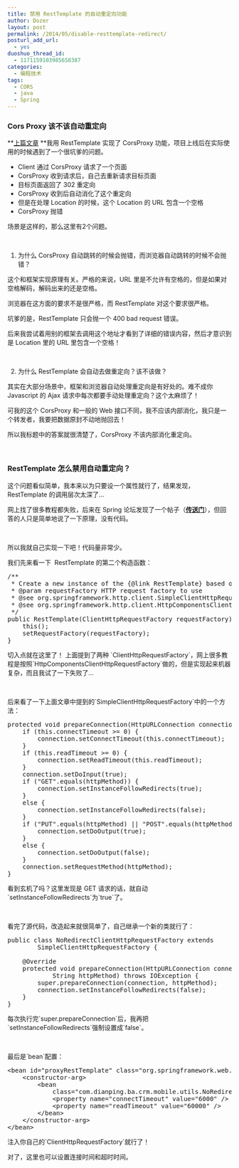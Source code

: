 ```yaml
---
title: 禁用 RestTemplate 的自动重定向功能
author: Dozer
layout: post
permalink: /2014/05/disable-resttemplate-redirect/
posturl_add_url:
  - yes
duoshuo_thread_id:
  - 1171159103985658387
categories:
  - 编程技术
tags:
  - CORS
  - java
  - Spring
---
```

### Cors Proxy 该不该自动重定向

**<a title="利用 Spring MVC 和 RestTemplate 实现 CorsProxy" href="/2014/03/use-spring-mvc-and-resttemplate-impl-corsproxy/" target="_blank">上篇文章</a> **我用 RestTemplate 实现了 CorsProxy 功能，项目上线后在实际使用的时候遇到了一个很坑爹的问题。

*   Client 通过 CorsProxy 请求了一个页面
*   CorsProxy 收到请求后，自己去重新请求目标页面
*   目标页面返回了 302 重定向
*   CorsProxy 收到后自动消化了这个重定向
*   但是在处理 Location 的时候，这个 Location 的 URL 包含一个空格
*   CorsProxy 抛错

场景是这样的，那么这里有2个问题。

<!--more-->

&nbsp;

1) 为什么 CorsProxy 自动跳转的时候会抛错，而浏览器自动跳转的时候不会抛错？

这个和框架实现原理有关。严格的来说，URL 里是不允许有空格的，但是如果对空格解码，解码出来的还是空格。

浏览器在这方面的要求不是很严格，而 RestTemplate 对这个要求很严格。

坑爹的是，RestTemplate 只会抛一个 400 bad request 错误。

后来我尝试着用别的框架去调用这个地址才看到了详细的错误内容，然后才意识到是 Location 里的 URL 里包含一个空格！

&nbsp;

2) 为什么 RestTemplate 会自动去做重定向？该不该做？

其实在大部分场景中，框架和浏览器自动处理重定向是有好处的。难不成你 Javascript 的 Ajax 请求中每次都要手动处理重定向？这个太麻烦了！

可我的这个 CorsProxy 和一般的 Web 接口不同，我不应该内部消化，我只是一个转发者，我要把数据原封不动地抛回去！

所以我标题中的答案就很清楚了，CorsProxy 不该内部消化重定向。

&nbsp;

### RestTemplate 怎么禁用自动重定向？

这个问题看似简单，我本来以为只要设一个属性就行了，结果发现，RestTemplate 的调用层次太深了…

网上找了很多教程都失败，后来在 Spring 论坛发现了一个帖子（<a href="http://forum.spring.io/forum/spring-projects/web/99054-disabling-followredirect-in-resttemplate" target="_blank"><strong>传送门</strong></a>），但回答的人只是简单地说了一下原理，没有代码。

&nbsp;

所以我就自己实现一下吧！代码量非常少。

我们先来看一下  RestTemplate 的第二个构造函数：

<pre class="lang:java decode:true">/**
 * Create a new instance of the {@link RestTemplate} based on the given {@link ClientHttpRequestFactory}.
 * @param requestFactory HTTP request factory to use
 * @see org.springframework.http.client.SimpleClientHttpRequestFactory
 * @see org.springframework.http.client.HttpComponentsClientHttpRequestFactory
 */
public RestTemplate(ClientHttpRequestFactory requestFactory) {
	this();
	setRequestFactory(requestFactory);
}</pre>

切入点就在这里了！ 上面提到了两种 \`ClientHttpRequestFactory\`，网上很多教程是按照\`HttpComponentsClientHttpRequestFactory\`做的，但是实现起来机器复杂，而且我试了一下失败了…

&nbsp;

后来看了一下上面文章中提到的\`SimpleClientHttpRequestFactory\`中的一个方法：

<pre class="lang:java decode:true">protected void prepareConnection(HttpURLConnection connection, String httpMethod) throws IOException {
	if (this.connectTimeout &gt;= 0) {
		connection.setConnectTimeout(this.connectTimeout);
	}
	if (this.readTimeout &gt;= 0) {
		connection.setReadTimeout(this.readTimeout);
	}
	connection.setDoInput(true);
	if ("GET".equals(httpMethod)) {
		connection.setInstanceFollowRedirects(true);
	}
	else {
		connection.setInstanceFollowRedirects(false);
	}
	if ("PUT".equals(httpMethod) || "POST".equals(httpMethod) || "PATCH".equals(httpMethod)) {
		connection.setDoOutput(true);
	}
	else {
		connection.setDoOutput(false);
	}
	connection.setRequestMethod(httpMethod);
}</pre>

看到玄机了吗？这里发现是 GET 请求的话，就自动\`setInstanceFollowRedirects\`为\`true\`了。

&nbsp;

看完了源代码，改造起来就很简单了，自己继承一个新的类就行了：

<pre class="lang:java decode:true">public class NoRedirectClientHttpRequestFactory extends
		SimpleClientHttpRequestFactory {

	@Override
	protected void prepareConnection(HttpURLConnection connection,
			String httpMethod) throws IOException {
		super.prepareConnection(connection, httpMethod);
		connection.setInstanceFollowRedirects(false);
	}
}</pre>

每次执行完\`super.prepareConnection\`后，我再把\`setInstanceFollowRedirects\`强制设置成\`false\`。

&nbsp;

最后是\`bean\`配置：

<pre class="lang:xhtml decode:true">&lt;bean id="proxyRestTemplate" class="org.springframework.web.client.RestTemplate"&gt;
	&lt;constructor-arg&gt;
		&lt;bean
			class="com.dianping.ba.crm.mobile.utils.NoRedirectClientHttpRequestFactory"&gt;
			&lt;property name="connectTimeout" value="6000" /&gt;
			&lt;property name="readTimeout" value="60000" /&gt;
		&lt;/bean&gt;
	&lt;/constructor-arg&gt;
&lt;/bean&gt;</pre>

注入你自己的\`ClientHttpRequestFactory\`就行了！

对了，这里也可以设置连接时间和超时时间。
